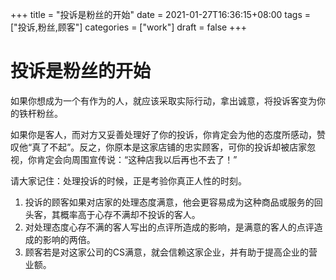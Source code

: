 +++
title = "投诉是粉丝的开始"
date = 2021-01-27T16:36:15+08:00
tags = ["投诉,粉丝,顾客"]
categories = ["work"]
draft = false
+++

# 投诉是粉丝的开始

如果你想成为一个有作为的人，就应该采取实际行动，拿出诚意，将投诉客变为你的铁杆粉丝。

如果你是客人，而对方又妥善处理好了你的投诉，你肯定会为他的态度所感动，赞叹他“真了不起”。反之，你原本是这家店铺的忠实顾客，可你的投诉却被店家忽视，你肯定会向周围宣传说：“这种店我以后再也不去了！”

请大家记住：处理投诉的时候，正是考验你真正人性的时刻。

1. 投诉的顾客如果对店家的处理态度满意，他会更容易成为这种商品或服务的回头客，其概率高于心存不满却不投诉的客人。
1. 对处理态度心存不满的客人写出的点评所造成的影响，是满意的客人的点评造成的影响的两倍。
1. 顾客若是对这家公司的CS满意，就会信赖这家企业，并有助于提高企业的营业额。